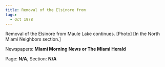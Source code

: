 ```yaml
---  
title: Removal of the Elsinore from  
tags:  
  - Oct 1978  
---  
```

  
Removal of the Elsinore from Maule Lake continues. [Photo] [In the North Miami Neighbors section.]  
  
Newspapers: **Miami Morning News or The Miami Herald**  
  
Page: **N/A**, Section: **N/A** 
